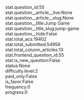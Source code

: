 stat.question_id:55  
stat.question__article__live:None  
stat.question__article__slug:None  
stat.question__title:Jump Game  
stat.question__title_slug:jump-game  
stat.question__hide:False  
stat.total_acs:19402  
stat.total_submitted:54956  
stat.total_column_articles:13  
stat.frontend_question_id:55  
stat.is_new_question:False  
status:None  
difficulty.level:2  
paid_only:False  
is_favor:False  
frequency:0  
progress:0  

